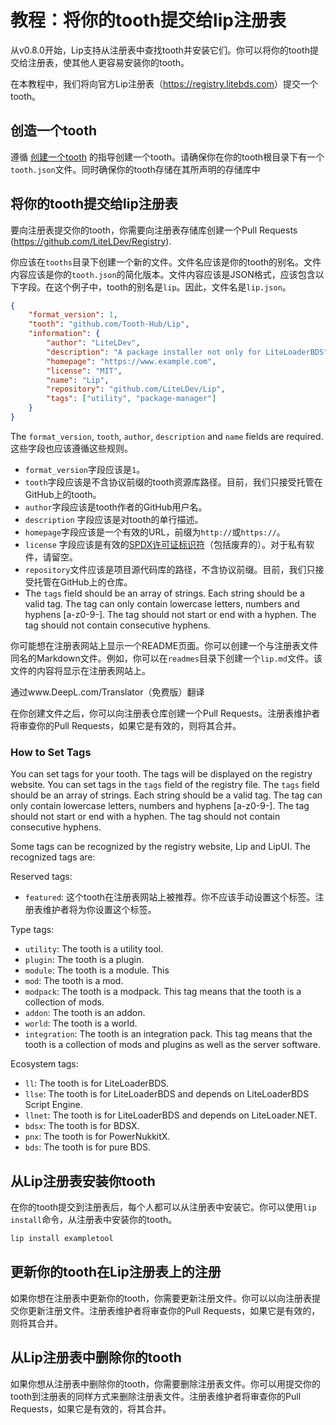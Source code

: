 # 教程：将你的tooth提交给lip注册表

从v0.8.0开始，Lip支持从注册表中查找tooth并安装它们。你可以将你的tooth提交给注册表，使其他人更容易安装你的tooth。

在本教程中，我们将向官方Lip注册表（<https://registry.litebds.com>）提交一个tooth。

## 创造一个tooth

遵循 [创建一个tooth](tutorials/create_a_lip_tooth.md) 的指导创建一个tooth。请确保你在你的tooth根目录下有一个`tooth.json`文件。同时确保你的tooth存储在其所声明的存储库中

## 将你的tooth提交给lip注册表

要向注册表提交你的tooth，你需要向注册表存储库创建一个Pull Requests  (<https://github.com/LiteLDev/Registry>).

你应该在`tooths`目录下创建一个新的文件。文件名应该是你的tooth的别名。文件内容应该是你的`tooth.json`的简化版本。文件内容应该是JSON格式，应该包含以下字段。在这个例子中，tooth的别名是`lip`。因此，文件名是`lip.json`。

```json
{
    "format_version": 1,
    "tooth": "github.com/Tooth-Hub/Lip",
    "information": {
        "author": "LiteLDev",
        "description": "A package installer not only for LiteLoaderBDS",
        "homepage": "https://www.example.com",
        "license": "MIT",
        "name": "Lip",
        "repository": "github.com/LiteLDev/Lip",
        "tags": ["utility", "package-manager"]
    }
}
```

The `format_version`, `tooth`, `author`, `description` and `name` fields are required. 这些字段也应该遵循这些规则。

- `format_version`字段应该是`1`。
- `tooth`字段应该是不含协议前缀的tooth资源库路径。目前，我们只接受托管在GitHub上的tooth。
- `author`字段应该是tooth作者的GitHub用户名。
- `description` 字段应该是对tooth的单行描述。
- `homepage`字段应该是一个有效的URL，前缀为`http://`或`https://`。
- `license` 字段应该是有效的[SPDX许可证标识符](https://spdx.org/licenses/)（包括废弃的）。对于私有软件，请留空。
- `repository`文件应该是项目源代码库的路径，不含协议前缀。目前，我们只接受托管在GitHub上的仓库。
- The `tags` field should be an array of strings. Each string should be a valid tag. The tag can only contain lowercase letters, numbers and hyphens [a-z0-9-]. The tag should not start or end with a hyphen. The tag should not contain consecutive hyphens.

你可能想在注册表网站上显示一个README页面。你可以创建一个与注册表文件同名的Markdown文件。例如，你可以在`readmes`目录下创建一个`lip.md`文件。该文件的内容将显示在注册表网站上。

通过www.DeepL.com/Translator（免费版）翻译

在你创建文件之后，你可以向注册表仓库创建一个Pull Requests。注册表维护者将审查你的Pull Requests，如果它是有效的，则将其合并。

### How to Set Tags

You can set tags for your tooth. The tags will be displayed on the registry website. You can set tags in the `tags` field of the registry file. The `tags` field should be an array of strings. Each string should be a valid tag. The tag can only contain lowercase letters, numbers and hyphens [a-z0-9-]. The tag should not start or end with a hyphen. The tag should not contain consecutive hyphens.

Some tags can be recognized by the registry website, Lip and LipUI. The recognized tags are:

Reserved tags:

- `featured`: 这个tooth在注册表网站上被推荐。你不应该手动设置这个标签。注册表维护者将为你设置这个标签。

Type tags:

- `utility`: The tooth is a utility tool.
- `plugin`: The tooth is a plugin.
- `module`: The tooth is a module. This 
- `mod`: The tooth is a mod.
- `modpack`: The tooth is a modpack. This tag means that the tooth is a collection of mods.
- `addon`: The tooth is an addon.
- `world`: The tooth is a world.
- `integration`: The tooth is an integration pack. This tag means that the tooth is a collection of mods and plugins as well as the server software.

Ecosystem tags:

- `ll`: The tooth is for LiteLoaderBDS.
- `llse`: The tooth is for LiteLoaderBDS and depends on LiteLoaderBDS Script Engine.
- `llnet`: The tooth is for LiteLoaderBDS and depends on LiteLoader.NET.
- `bdsx`: The tooth is for BDSX.
- `pnx`: The tooth is for PowerNukkitX.
- `bds`: The tooth is for pure BDS.

## 从Lip注册表安装你tooth

在你的tooth提交到注册表后，每个人都可以从注册表中安装它。你可以使用`lip install`命令，从注册表中安装你的tooth。

```bash
lip install exampletool
```

## 更新你的tooth在Lip注册表上的注册

如果你想在注册表中更新你的tooth，你需要更新注册文件。你可以以向注册表提交你更新注册文件。注册表维护者将审查你的Pull Requests，如果它是有效的，则将其合并。

## 从Lip注册表中删除你的tooth

如果你想从注册表中删除你的tooth，你需要删除注册表文件。你可以用提交你的tooth到注册表的同样方式来删除注册表文件。注册表维护者将审查你的Pull Requests，如果它是有效的，将其合并。